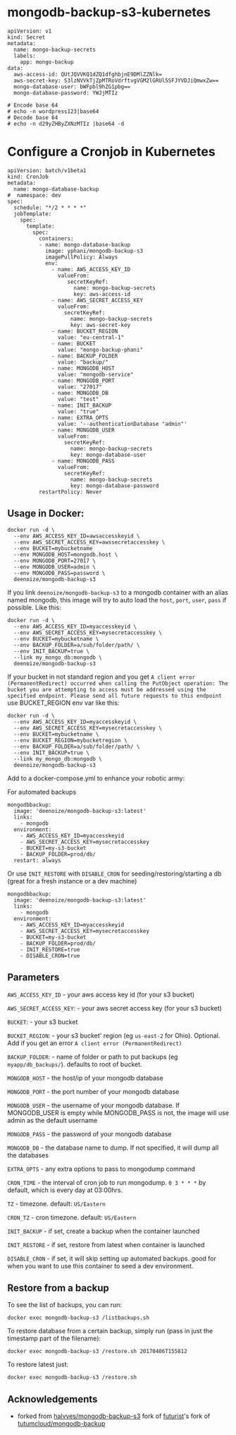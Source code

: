 # mongodb-backup-s3-kubernetes

    apiVersion: v1
    kind: Secret
    metadata:
      name: mongo-backup-secrets
      labels:
        app: mongo-backup
    data:
      aws-access-id: QUtJQVVKQ1dZQ1dfghbjnE9DMlZZNlk=
      aws-secret-key: S3lzNVVkTjZpMTRoVdrftvgVGM2lGRUl5SFJYVDJiQmwxZw==
      mongo-database-user: bWFpbl9hZG1pbg==
      mongo-database-password: YWJjMTIz

    # Encode base 64
    # echo -n wordpress123|base64
    # Decode base 64
    # echo -n d29yZHByZXNzMTIz |base64 -d

# Configure a Cronjob in Kubernetes
    apiVersion: batch/v1beta1
    kind: CronJob
    metadata:
      name: mongo-database-backup
    #  namespace: dev
    spec:
      schedule: "*/2 * * * *"
      jobTemplate:
        spec:
          template:
            spec:
              containers:
              - name: mongo-database-backup
                image: yphani/mongodb-backup-s3
                imagePullPolicy: Always
                env:
                  - name: AWS_ACCESS_KEY_ID
                    valueFrom:
                       secretKeyRef:
                         name: mongo-backup-secrets
                         key: aws-access-id
                  - name: AWS_SECRET_ACCESS_KEY
                    valueFrom:
                      secretKeyRef:
                        name: mongo-backup-secrets
                        key: aws-secret-key
                  - name: BUCKET_REGION
                    value: "eu-central-1"
                  - name: BUCKET
                    value: "mongo-backup-phani"
                  - name: BACKUP_FOLDER
                    value: "backup/"
                  - name: MONGODB_HOST
                    value: "mongodb-service"
                  - name: MONGODB_PORT
                    value: "27017"
                  - name: MONGODB_DB
                    value: "test"
                  - name: INIT_BACKUP
                    value: "true"
                  - name: EXTRA_OPTS
                    value: '--authenticationDatabase "admin"'
                  - name: MONGODB_USER
                    valueFrom:
                      secretKeyRef:
                        name: mongo-backup-secrets
                        key: mongo-database-user
                  - name: MONGODB_PASS
                    valueFrom:
                      secretKeyRef:
                        name: mongo-backup-secrets
                        key: mongo-database-password
              restartPolicy: Never

## Usage in Docker:

```
docker run -d \
  --env AWS_ACCESS_KEY_ID=awsaccesskeyid \
  --env AWS_SECRET_ACCESS_KEY=awssecretaccesskey \
  --env BUCKET=mybucketname
  --env MONGODB_HOST=mongodb.host \
  --env MONGODB_PORT=27017 \
  --env MONGODB_USER=admin \
  --env MONGODB_PASS=password \
  deenoize/mongodb-backup-s3
```

If you link `deenoize/mongodb-backup-s3` to a mongodb container with an alias named mongodb, this image will try to auto load the `host`, `port`, `user`, `pass` if possible. Like this:

```
docker run -d \
  --env AWS_ACCESS_KEY_ID=myaccesskeyid \
  --env AWS_SECRET_ACCESS_KEY=mysecretaccesskey \
  --env BUCKET=mybucketname \
  --env BACKUP_FOLDER=a/sub/folder/path/ \
  --env INIT_BACKUP=true \
  --link my_mongo_db:mongodb \
  deenoize/mongodb-backup-s3
```

If your bucket in not standard region and you get `A client error (PermanentRedirect) occurred when calling the PutObject operation: The bucket you are attempting to access must be addressed using the specified endpoint. Please send all future requests to this endpoint` use BUCKET_REGION env var like this:

```
docker run -d \
  --env AWS_ACCESS_KEY_ID=myaccesskeyid \
  --env AWS_SECRET_ACCESS_KEY=mysecretaccesskey \
  --env BUCKET=mybucketname \
  --env BUCKET_REGION=mybucketregion \
  --env BACKUP_FOLDER=a/sub/folder/path/ \
  --env INIT_BACKUP=true \
  --link my_mongo_db:mongodb \
  deenoize/mongodb-backup-s3
```

Add to a docker-compose.yml to enhance your robotic army:

For automated backups
```
mongodbbackup:
  image: 'deenoize/mongodb-backup-s3:latest'
  links:
    - mongodb
  environment:
    - AWS_ACCESS_KEY_ID=myaccesskeyid
    - AWS_SECRET_ACCESS_KEY=mysecretaccesskey
    - BUCKET=my-s3-bucket
    - BACKUP_FOLDER=prod/db/
  restart: always
```

Or use `INIT_RESTORE` with `DISABLE_CRON` for seeding/restoring/starting a db (great for a fresh instance or a dev machine)
```
mongodbbackup:
  image: 'deenoize/mongodb-backup-s3:latest'
  links:
    - mongodb
  environment:
    - AWS_ACCESS_KEY_ID=myaccesskeyid
    - AWS_SECRET_ACCESS_KEY=mysecretaccesskey
    - BUCKET=my-s3-bucket
    - BACKUP_FOLDER=prod/db/
    - INIT_RESTORE=true
    - DISABLE_CRON=true
```

## Parameters

`AWS_ACCESS_KEY_ID` - your aws access key id (for your s3 bucket)

`AWS_SECRET_ACCESS_KEY`: - your aws secret access key (for your s3 bucket)

`BUCKET`: - your s3 bucket

`BUCKET_REGION`: - your s3 bucket' region (eg `us-east-2` for Ohio). Optional. Add if you get an error `A client error (PermanentRedirect)`

`BACKUP_FOLDER`: - name of folder or path to put backups (eg `myapp/db_backups/`). defaults to root of bucket.

`MONGODB_HOST` - the host/ip of your mongodb database

`MONGODB_PORT` - the port number of your mongodb database

`MONGODB_USER` - the username of your mongodb database. If MONGODB_USER is empty while MONGODB_PASS is not, the image will use admin as the default username

`MONGODB_PASS` - the password of your mongodb database

`MONGODB_DB` - the database name to dump. If not specified, it will dump all the databases

`EXTRA_OPTS` - any extra options to pass to mongodump command

`CRON_TIME` - the interval of cron job to run mongodump. `0 3 * * *` by default, which is every day at 03:00hrs.

`TZ` - timezone. default: `US/Eastern`

`CRON_TZ` - cron timezone. default: `US/Eastern`

`INIT_BACKUP` - if set, create a backup when the container launched

`INIT_RESTORE` - if set, restore from latest when container is launched

`DISABLE_CRON` - if set, it will skip setting up automated backups. good for when you want to use this container to seed a dev environment.

## Restore from a backup

To see the list of backups, you can run:
```
docker exec mongodb-backup-s3 /listbackups.sh
```

To restore database from a certain backup, simply run (pass in just the timestamp part of the filename):

```
docker exec mongodb-backup-s3 /restore.sh 20170406T155812
```

To restore latest just:
```
docker exec mongodb-backup-s3 /restore.sh
```

## Acknowledgements

  * forked from [halvves/mongodb-backup-s3](https://github.com/halvves/mongodb-backup-s3) fork of [futurist](https://github.com/futurist)'s fork of [tutumcloud/mongodb-backup](https://github.com/tutumcloud/mongodb-backup)
